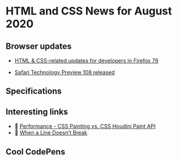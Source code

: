 # HTML and CSS News for August 2020

## Browser updates

- [HTML & CSS-related updates for developers in Firefox 79](https://developer.mozilla.org/en-US/docs/Mozilla/Firefox/Releases/79)

- [Safari Technology Preview 108 released](https://webkit.org/blog/10840/release-notes-for-safari-technology-preview-108/)

## Specifications


## Interesting links

- 📝 [Performance - CSS Painting vs. CSS Houdini Paint API](https://lisilinhart.info/posts/css-houdini-performance)
- 📝 [When a Line Doesn’t Break](https://css-tricks.com/when-a-line-doesnt-break/)

## Cool CodePens
